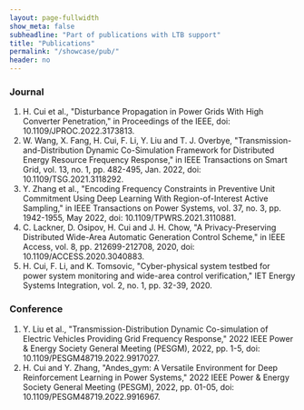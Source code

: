 ```yaml
---
layout: page-fullwidth
show_meta: false
subheadline: "Part of publications with LTB support"
title: "Publications"
permalink: "/showcase/pub/"
header: no
---
```

### Journal

1. H. Cui et al., "Disturbance Propagation in Power Grids With High Converter Penetration," in Proceedings of the IEEE, doi: 10.1109/JPROC.2022.3173813.
1. W. Wang, X. Fang, H. Cui, F. Li, Y. Liu and T. J. Overbye, "Transmission-and-Distribution Dynamic Co-Simulation Framework for Distributed Energy Resource Frequency Response," in IEEE Transactions on Smart Grid, vol. 13, no. 1, pp. 482-495, Jan. 2022, doi: 10.1109/TSG.2021.3118292.
1. Y. Zhang et al., "Encoding Frequency Constraints in Preventive Unit Commitment Using Deep Learning With Region-of-Interest Active Sampling," in IEEE Transactions on Power Systems, vol. 37, no. 3, pp. 1942-1955, May 2022, doi: 10.1109/TPWRS.2021.3110881.
1. C. Lackner, D. Osipov, H. Cui and J. H. Chow, "A Privacy-Preserving Distributed Wide-Area Automatic Generation Control Scheme," in IEEE Access, vol. 8, pp. 212699-212708, 2020, doi: 10.1109/ACCESS.2020.3040883.
1. H. Cui, F. Li, and K. Tomsovic, "Cyber-physical system testbed for power system monitoring and wide-area control verification," IET Energy Systems Integration, vol. 2, no. 1, pp. 32-39, 2020.

### Conference

1. Y. Liu et al., "Transmission-Distribution Dynamic Co-simulation of Electric Vehicles Providing Grid Frequency Response," 2022 IEEE Power & Energy Society General Meeting (PESGM), 2022, pp. 1-5, doi: 10.1109/PESGM48719.2022.9917027.
1. H. Cui and Y. Zhang, "Andes_gym: A Versatile Environment for Deep Reinforcement Learning in Power Systems," 2022 IEEE Power & Energy Society General Meeting (PESGM), 2022, pp. 01-05, doi: 10.1109/PESGM48719.2022.9916967.

